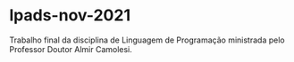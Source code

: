 # lpads-nov-2021
Trabalho final da disciplina de Linguagem de Programação ministrada pelo Professor Doutor Almir Camolesi.
